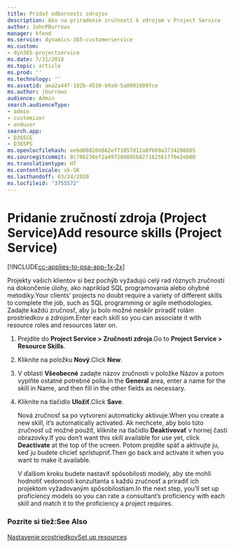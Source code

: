 ```yaml
---
title: Pridať odbornosti zdrojov
description: Ako na priradenie zručností k zdrojom v Project Service
author: JohnPBurrows
manager: kfend
ms.service: dynamics-365-customerservice
ms.custom:
- dyn365-projectservice
ms.date: 7/31/2018
ms.topic: article
ms.prod: ''
ms.technology: ''
ms.assetid: aea2a44f-102b-4510-b9a9-5a0091609fce
ms.author: jburrows
audience: Admin
search.audienceType:
- admin
- customizer
- enduser
search.app:
- D365CE
- D365PS
ms.openlocfilehash: eebd08820d862ef71057d12a0fb69a3734206605
ms.sourcegitcommit: 8c786230ef2a497280885b827162561776e2eb00
ms.translationtype: HT
ms.contentlocale: sk-SK
ms.lasthandoff: 03/24/2020
ms.locfileid: "3755572"
---
```

# <a name="add-resource-skills-project-service"></a><span data-ttu-id="6e0ef-103">Pridanie zručností zdroja (Project Service)</span><span class="sxs-lookup"><span data-stu-id="6e0ef-103">Add resource skills (Project Service)</span></span>

[!INCLUDE[cc-applies-to-psa-app-1x-2x](../includes/cc-applies-to-psa-app-1x-2x.md)]

<span data-ttu-id="6e0ef-104">Projekty vašich klientov si bez pochýb vyžadujú celý rad rôznych zručností na dokončenie úlohy, ako napríklad SQL programovania alebo ohybné metodiky.</span><span class="sxs-lookup"><span data-stu-id="6e0ef-104">Your clients’ projects no doubt require a variety of different skills to complete the job, such as SQL programming or agile methodologies.</span></span> <span data-ttu-id="6e0ef-105">Zadajte každú zručnosť, aby ju bolo možné neskôr priradiť rolám prostriedkov a zdrojom.</span><span class="sxs-lookup"><span data-stu-id="6e0ef-105">Enter each skill so you can associate it with resource roles and resources later on.</span></span>  
  
1. <span data-ttu-id="6e0ef-106">Prejdite do **Project Service > Zručnosti zdroja**.</span><span class="sxs-lookup"><span data-stu-id="6e0ef-106">Go to **Project Service > Resource Skills**.</span></span>  
  
2. <span data-ttu-id="6e0ef-107">Kliknite na položku **Nový**.</span><span class="sxs-lookup"><span data-stu-id="6e0ef-107">Click **New**.</span></span>  
  
3. <span data-ttu-id="6e0ef-108">V oblasti **Všeobecné** zadajte názov zručnosti v položke Názov a potom vyplňte ostatné potrebné polia.</span><span class="sxs-lookup"><span data-stu-id="6e0ef-108">In the **General** area, enter a name for the skill in Name, and then fill in the other fields as necessary.</span></span>  
  
4. <span data-ttu-id="6e0ef-109">Kliknite na tlačidlo **Uložiť**.</span><span class="sxs-lookup"><span data-stu-id="6e0ef-109">Click **Save**.</span></span>  
  
   <span data-ttu-id="6e0ef-110">Nová zručnosť sa po vytvorení automaticky aktivuje.</span><span class="sxs-lookup"><span data-stu-id="6e0ef-110">When you create a new skill, it’s automatically activated.</span></span> <span data-ttu-id="6e0ef-111">Ak nechcete, aby bolo túto zručnosť už možné použiť, kliknite na tlačidlo **Deaktivovať** v hornej časti obrazovky.</span><span class="sxs-lookup"><span data-stu-id="6e0ef-111">If you don’t want this skill available for use yet, click **Deactivate** at the top of the screen.</span></span> <span data-ttu-id="6e0ef-112">Potom prejdite späť a aktivujte ju, keď ju budete chcieť sprístupniť.</span><span class="sxs-lookup"><span data-stu-id="6e0ef-112">Then go back and activate it when you want to make it available.</span></span>  
  
   <span data-ttu-id="6e0ef-113">V ďalšom kroku budete nastaviť spôsobilosti modely, aby ste mohli hodnotiť vedomosti konzultanta s každú zručnosť a priradiť ich projektom vyžadovaným spôsobilostiam.</span><span class="sxs-lookup"><span data-stu-id="6e0ef-113">In the next step, you’ll set up proficiency models so you can rate a consultant’s proficiency with each skill and match it to the proficiency a project requires.</span></span>  
  
### <a name="see-also"></a><span data-ttu-id="6e0ef-114">Pozrite si tiež:</span><span class="sxs-lookup"><span data-stu-id="6e0ef-114">See Also</span></span>  
 [<span data-ttu-id="6e0ef-115">Nastavenie prostriedkov</span><span class="sxs-lookup"><span data-stu-id="6e0ef-115">Set up resources</span></span>](../project-service/set-up-resources.md)
